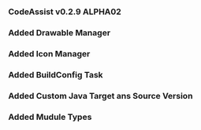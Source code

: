 ### CodeAssist v0.2.9 ALPHA02

### Added Drawable Manager 

### Added Icon Manager 

### Added BuildConfig Task

### Added Custom Java Target ans Source Version 

### Added Mudule Types 
 

